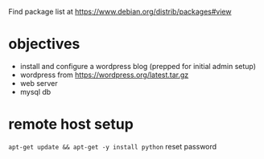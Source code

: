 Find package list at https://www.debian.org/distrib/packages#view

# objectives
- install and configure a wordpress blog (prepped for initial admin setup)
- wordpress from https://wordpress.org/latest.tar.gz
- web server
- mysql db

# remote host setup  
```apt-get update && apt-get -y install python```
reset password
